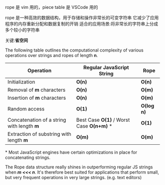 rope 是 vim 用的，piece table 是 VSCode 用的

rope 是一种高效的数据结构，用于存储和操作非常长的可变字符串
它减少了应用程序的内存重新分配和数据复制的开销
适合的应用场景:将非常长的字符串上分成多个较小的字符串

关键:**省空间**

The following table outlines the computational complexity of various operations over strings and ropes of length **n**.

| Operation                                   | Regular JavaScript String                     | Rope         |
| ------------------------------------------- | --------------------------------------------- | ------------ |
| Initialization                              | **O(n)**                                      | **O(n)**     |
| Removal of **m** characters                 | **O(n)**                                      | **O(m)**     |
| Insertion of **m** characters               | **O(n)**                                      | **O(m)**     |
| Random access                               | **O(1)**                                      | **O(log n)** |
| Concatenation of a string with length **m** | Best Case **O(1)** / Worst Case **O(n+m)** \* | **O(1)**     |
| Extraction of substring with length **m**   | **O(m)**                                      | **O(m)**     |

\* Most JavaScript engines have certain optimizations in place for concatenating strings.

The Rope data structure really shines in outperforming regular JS strings when **_m <<< n_**. It's therefore best suited for
applications that perform small, but very frequent operations in very large strings. (e.g. text editors)
